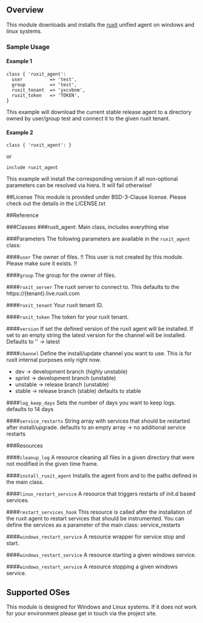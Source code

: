 ## Overview

This module downloads and installs the [ruxit](http://www.ruxit.com/) unified agent on windows and linux systems.

### Sample Usage

#### Example 1
```puppet
class { 'ruxit_agent':
  user          => 'test',
  group         => 'test',
  ruxit_tenant  => 'yxcvbnm',
  ruxit_token   => 'TOKEN',
}
```
This example will download the current stable release agent to a directory owned by user/group test and connect it to the given ruxit tenant.

#### Example 2
```puppet
class { 'ruxit_agent': }
```
or 
```puppet
include ruxit_agent
```
This example will install the corresponding version if all non-optional parameters can be resolved via hiera. It will fail otherwise! 

##License
This module is provided under BSD-3-Clause license. Please check out the details in the LICENSE.txt

##Reference

###Classes
###ruxit_agent: 
Main class, includes everything else

###Parameters
The following parameters are available in the `ruxit_agent` class:

####`user`
The owner of files. 
!! This user is not created by this module. Please make sure it exists. !!

####`group`
The group for the owner of files.

####`ruxit_server`
The ruxit server to connect to. This defaults to the https://{tenant}.live.ruxit.com

####`ruxit_tenant`
Your ruxit tenant ID.

####`ruxit_token`
The token for your ruxit tenant.

####`version`
If set the defined version of the ruxit agent will be installed. 
If set to an empty string the latest version for the channel will be installed.
Defaults to '' -> latest

####`channel`
Define the install/update channel you want to use. This is for ruxit internal purposes only right now.
* dev -> development branch (highly unstable)
* sprint -> development branch (unstable)
* unstable -> release branch (unstable)
* stable -> release branch (stable)
defaults to stable

####`log_keep_days`
Sets the number of days you want to keep logs.
defaults to 14 days

####`service_restarts` 
String array with services that should be restarted after install/upgrade.
defaults to an empty array -> no additional service restarts

###Resources

####`cleanup_log`
A resource cleaning all files in a given directory that were not modified in the given time frame.

####`install_ruxit_agent`
Installs the agent from and to the paths defined in the main class.

####`linux_restart_service`
A resource that triggers restarts of init.d based services.

####`restart_services_hook`
This resource is called after the installation of the ruxit agent to restart services that should be instrumented.
You can define the services as a parameter of the main class: service_restarts

####`windows_restart_service`
A resource wrapper for service stop and start.

####`windows_restart_service`
A resource starting a given windows service.

####`windows_restart_service`
A resource stopping a given windows service.

## Supported OSes
This module is designed for Windows and Linux systems. 
If it does not work for your environment please get in touch via the project site.

